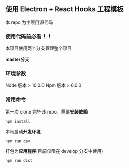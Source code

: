 ## 使用 Electron + React Hooks  工程模板

本 repo 为主项目源代码

### 使用代码前必看！！

本项目使用两个分支管理整个项目

**master分支**

### 环境参数

Node 版本  > 10.0.0
Npm 版本 > 6.0.0

### 常用命令

第一次 clone 完毕该 repo，需要**安装依赖**

```bash
npm install
```

本地启动**开发环境**

```bash
npm run dev
```

打包为**应用程序**(目前仅限在 develop 分支中使用)

```bash
npm run dist
```
